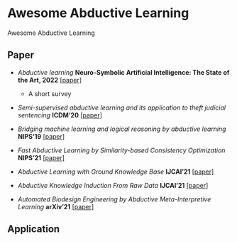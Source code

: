 # Awesome Abductive Learning

Awesome Abductive Learning

## Paper

-  *Abductive learning* **Neuro-Symbolic Artificial Intelligence: The State of the Art, 2022** [[paper]](https://www.lamda.nju.edu.cn/publication/chap_ABL.pdf)
   -  A short survey

-  *Semi-supervised abductive learning and its application to theft judicial sentencing* **ICDM’20** [[paper]](https://www.lamda.nju.edu.cn/publication/icdm20-SSABL.pdf)
-  *Bridging machine learning and logical reasoning by abductive learning* **NIPS’19** [[paper]](https://www.lamda.nju.edu.cn/publication/neurips19abl.pdf)
-  *Fast Abductive Learning by Similarity-based Consistency Optimization* **NIPS’21** [[paper]](https://proceedings.neurips.cc/paper/2021/file/df7e148cabfd9b608090fa5ee3348bfe-Paper.pdf)
-  *Abductive Learning with Ground Knowledge Base* **IJCAI’21** [[paper]](https://www.ijcai.org/proceedings/2021/0250.pdf)
-  *Abductive Knowledge Induction From Raw Data* **IJCAI’21** [[paper]](https://arxiv.org/pdf/2010.03514.pdf)
-  *Automated Biodesign Engineering by Abductive Meta-Interpretive Learning* **arXiv’21** [[paper]](https://arxiv.org/pdf/2105.07758.pdf)

## Application

